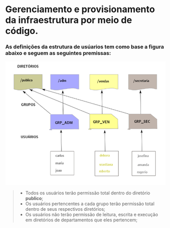 
#                    Gerenciamento e provisionamento da infraestrutura por meio de código. 


### As definições da estrutura de usúarios tem como base a figura abaixo e seguem as seguintes premissas: 


![](esboco.png)
>- Todos os usuários terão permissão total dentro do diretório **publico**;
>- Os usuários pertencentes a cada grupo terão permissão total dentro de seus respectivos diretórios;
>- Os usuários não terão permissão de leitura, escrita e execução em diretórios de departamentos que eles pertencem;


